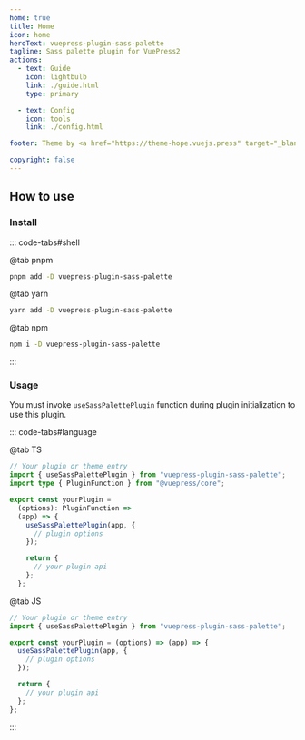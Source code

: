 ```yaml
---
home: true
title: Home
icon: home
heroText: vuepress-plugin-sass-palette
tagline: Sass palette plugin for VuePress2
actions:
  - text: Guide
    icon: lightbulb
    link: ./guide.html
    type: primary

  - text: Config
    icon: tools
    link: ./config.html

footer: Theme by <a href="https://theme-hope.vuejs.press" target="_blank">VuePress Theme Hope</a> | MIT Licensed, Copyright © 2019-present Mr.Hope

copyright: false
---
```


## How to use

### Install

::: code-tabs#shell

@tab pnpm

```bash
pnpm add -D vuepress-plugin-sass-palette
```

@tab yarn

```bash
yarn add -D vuepress-plugin-sass-palette
```

@tab npm

```bash
npm i -D vuepress-plugin-sass-palette
```

:::

### Usage

You must invoke `useSassPalettePlugin` function during plugin initialization to use this plugin.

::: code-tabs#language

@tab TS

```ts
// Your plugin or theme entry
import { useSassPalettePlugin } from "vuepress-plugin-sass-palette";
import type { PluginFunction } from "@vuepress/core";

export const yourPlugin =
  (options): PluginFunction =>
  (app) => {
    useSassPalettePlugin(app, {
      // plugin options
    });

    return {
      // your plugin api
    };
  };
```

@tab JS

```js
// Your plugin or theme entry
import { useSassPalettePlugin } from "vuepress-plugin-sass-palette";

export const yourPlugin = (options) => (app) => {
  useSassPalettePlugin(app, {
    // plugin options
  });

  return {
    // your plugin api
  };
};
```

:::
